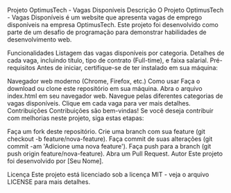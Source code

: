Projeto OptimusTech - Vagas Disponíveis
Descrição
O Projeto OptimusTech - Vagas Disponíveis é um website que apresenta vagas de emprego disponíveis na empresa OptimusTech. Este projeto foi desenvolvido como parte de um desafio de programação para demonstrar habilidades de desenvolvimento web.

Funcionalidades
Listagem das vagas disponíveis por categoria.
Detalhes de cada vaga, incluindo título, tipo de contrato (Full-time), e faixa salarial.
Pré-requisitos
Antes de iniciar, certifique-se de ter instalado em sua máquina:

Navegador web moderno (Chrome, Firefox, etc.)
Como usar
Faça o download ou clone este repositório em sua máquina.
Abra o arquivo index.html em seu navegador web.
Navegue pelas diferentes categorias de vagas disponíveis.
Clique em cada vaga para ver mais detalhes.
Contribuições
Contribuições são bem-vindas! Se você deseja contribuir com melhorias neste projeto, siga estas etapas:

Faça um fork deste repositório.
Crie uma branch com sua feature (git checkout -b feature/nova-feature).
Faça commit de suas alterações (git commit -am 'Adicione uma nova feature').
Faça push para a branch (git push origin feature/nova-feature).
Abra um Pull Request.
Autor
Este projeto foi desenvolvido por [Seu Nome].

Licença
Este projeto está licenciado sob a licença MIT - veja o arquivo LICENSE para mais detalhes.
